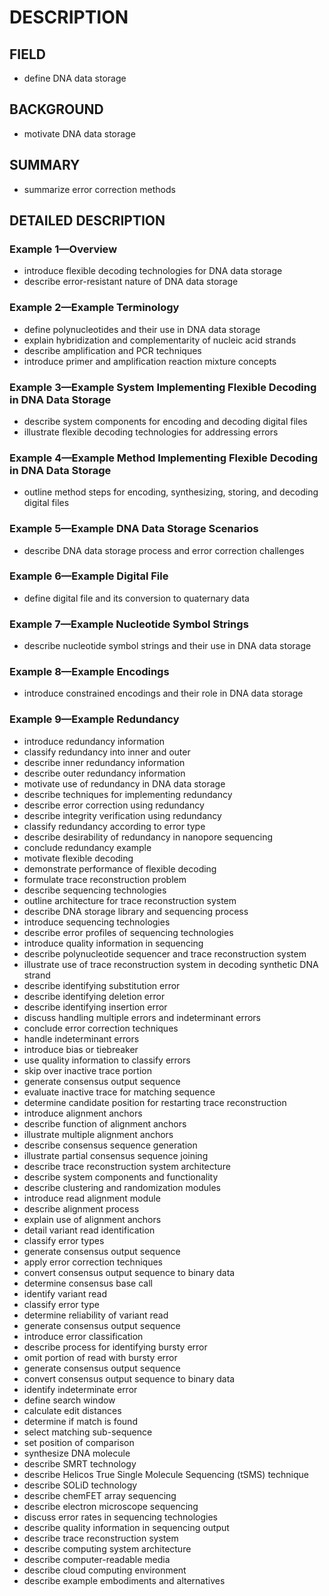 # DESCRIPTION

## FIELD

- define DNA data storage

## BACKGROUND

- motivate DNA data storage

## SUMMARY

- summarize error correction methods

## DETAILED DESCRIPTION

### Example 1—Overview

- introduce flexible decoding technologies for DNA data storage
- describe error-resistant nature of DNA data storage

### Example 2—Example Terminology

- define polynucleotides and their use in DNA data storage
- explain hybridization and complementarity of nucleic acid strands
- describe amplification and PCR techniques
- introduce primer and amplification reaction mixture concepts

### Example 3—Example System Implementing Flexible Decoding in DNA Data Storage

- describe system components for encoding and decoding digital files
- illustrate flexible decoding technologies for addressing errors

### Example 4—Example Method Implementing Flexible Decoding in DNA Data Storage

- outline method steps for encoding, synthesizing, storing, and decoding digital files

### Example 5—Example DNA Data Storage Scenarios

- describe DNA data storage process and error correction challenges

### Example 6—Example Digital File

- define digital file and its conversion to quaternary data

### Example 7—Example Nucleotide Symbol Strings

- describe nucleotide symbol strings and their use in DNA data storage

### Example 8—Example Encodings

- introduce constrained encodings and their role in DNA data storage

### Example 9—Example Redundancy

- introduce redundancy information
- classify redundancy into inner and outer
- describe inner redundancy information
- describe outer redundancy information
- motivate use of redundancy in DNA data storage
- describe techniques for implementing redundancy
- describe error correction using redundancy
- describe integrity verification using redundancy
- classify redundancy according to error type
- describe desirability of redundancy in nanopore sequencing
- conclude redundancy example
- motivate flexible decoding
- demonstrate performance of flexible decoding
- formulate trace reconstruction problem
- describe sequencing technologies
- outline architecture for trace reconstruction system
- describe DNA storage library and sequencing process
- introduce sequencing technologies
- describe error profiles of sequencing technologies
- introduce quality information in sequencing
- describe polynucleotide sequencer and trace reconstruction system
- illustrate use of trace reconstruction system in decoding synthetic DNA strand
- describe identifying substitution error
- describe identifying deletion error
- describe identifying insertion error
- discuss handling multiple errors and indeterminant errors
- conclude error correction techniques
- handle indeterminant errors
- introduce bias or tiebreaker
- use quality information to classify errors
- skip over inactive trace portion
- generate consensus output sequence
- evaluate inactive trace for matching sequence
- determine candidate position for restarting trace reconstruction
- introduce alignment anchors
- describe function of alignment anchors
- illustrate multiple alignment anchors
- describe consensus sequence generation
- illustrate partial consensus sequence joining
- describe trace reconstruction system architecture
- describe system components and functionality
- describe clustering and randomization modules
- introduce read alignment module
- describe alignment process
- explain use of alignment anchors
- detail variant read identification
- classify error types
- generate consensus output sequence
- apply error correction techniques
- convert consensus output sequence to binary data
- determine consensus base call
- identify variant read
- classify error type
- determine reliability of variant read
- generate consensus output sequence
- introduce error classification
- describe process for identifying bursty error
- omit portion of read with bursty error
- generate consensus output sequence
- convert consensus output sequence to binary data
- identify indeterminate error
- define search window
- calculate edit distances
- determine if match is found
- select matching sub-sequence
- set position of comparison
- synthesize DNA molecule
- describe SMRT technology
- describe Helicos True Single Molecule Sequencing (tSMS) technique
- describe SOLiD technology
- describe chemFET array sequencing
- describe electron microscope sequencing
- discuss error rates in sequencing technologies
- describe quality information in sequencing output
- describe trace reconstruction system
- describe computing system architecture
- describe computer-readable media
- describe cloud computing environment
- describe example embodiments and alternatives

